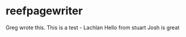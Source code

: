 reefpagewriter
==============

Greg wrote this.
This is a test - Lachlan
Hello from stuart
Josh is great